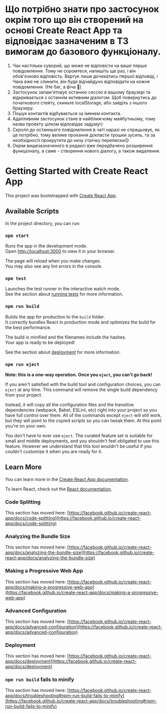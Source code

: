 # Що потрібно знати про застосунок окрім того що він створений на основі Create React App та відповідає зазначеним в ТЗ вимогам до базового функціоналу.

1. Чак настільки суворий, що може не відповісти на ваше перше повідомлення. Тому
   не соромтеся, напишіть ще раз, і він обов'язково відповість. Вартує лише
   дочекатись першої відповіді, і Чака вже не спинити, він буде відчайдуно
   відповідати на кожне повідомлення. (Не баг, а фіча 🧐)
2. Застосунок запам'ятовує останню сессію в вашому браузері та відкривається з
   останнім активним діалогом. Щоб повернутись до початкового стейту, скиньте
   localStorage, або зайдіть з іншого браузеру.
3. Пошук контактів відбувається за іменем контакта.
4. Адаптивним застосунок стане в найближчому майбутньому, тому назва проекту
   цілком відповідає задуму🙄
5. Скролл до останнього повідомлення в чаті наразі не спрацьовує, як це
   потрібно, тому велике прохання докласти трошки зусиль, та за необхідності
   прокрутити до низу стрічку переписки😌
6. Окрім вищезазначеного в редаксі вже передбачено розширення функціоналу, а
   саме - створення нового діалогу, а також видалення.

# Getting Started with Create React App

This project was bootstrapped with
[Create React App](https://github.com/facebook/create-react-app).

## Available Scripts

In the project directory, you can run:

### `npm start`

Runs the app in the development mode.\
Open [http://localhost:3000](http://localhost:3000) to view it in your browser.

The page will reload when you make changes.\
You may also see any lint errors in the console.

### `npm test`

Launches the test runner in the interactive watch mode.\
See the section about [running tests](https://facebook.github.io/create-react-app/docs/running-tests)
for more information.

### `npm run build`

Builds the app for production to the `build` folder.\
It correctly bundles React in production mode and optimizes the build for the best
performance.

The build is minified and the filenames include the hashes.\
Your app is ready to be deployed!

See the section about
[deployment](https://facebook.github.io/create-react-app/docs/deployment) for
more information.

### `npm run eject`

**Note: this is a one-way operation. Once you `eject`, you can't go back!**

If you aren't satisfied with the build tool and configuration choices, you can
`eject` at any time. This command will remove the single build dependency from
your project.

Instead, it will copy all the configuration files and the transitive
dependencies (webpack, Babel, ESLint, etc) right into your project so you have
full control over them. All of the commands except `eject` will still work, but
they will point to the copied scripts so you can tweak them. At this point
you're on your own.

You don't have to ever use `eject`. The curated feature set is suitable for
small and middle deployments, and you shouldn't feel obligated to use this
feature. However we understand that this tool wouldn't be useful if you couldn't
customize it when you are ready for it.

## Learn More

You can learn more in the
[Create React App documentation](https://facebook.github.io/create-react-app/docs/getting-started).

To learn React, check out the [React documentation](https://reactjs.org/).

### Code Splitting

This section has moved here:
[https://facebook.github.io/create-react-app/docs/code-splitting](https://facebook.github.io/create-react-app/docs/code-splitting)

### Analyzing the Bundle Size

This section has moved here:
[https://facebook.github.io/create-react-app/docs/analyzing-the-bundle-size](https://facebook.github.io/create-react-app/docs/analyzing-the-bundle-size)

### Making a Progressive Web App

This section has moved here:
[https://facebook.github.io/create-react-app/docs/making-a-progressive-web-app](https://facebook.github.io/create-react-app/docs/making-a-progressive-web-app)

### Advanced Configuration

This section has moved here:
[https://facebook.github.io/create-react-app/docs/advanced-configuration](https://facebook.github.io/create-react-app/docs/advanced-configuration)

### Deployment

This section has moved here:
[https://facebook.github.io/create-react-app/docs/deployment](https://facebook.github.io/create-react-app/docs/deployment)

### `npm run build` fails to minify

This section has moved here:
[https://facebook.github.io/create-react-app/docs/troubleshooting#npm-run-build-fails-to-minify](https://facebook.github.io/create-react-app/docs/troubleshooting#npm-run-build-fails-to-minify)
